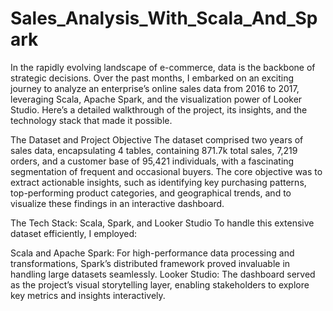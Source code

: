 # Sales_Analysis_With_Scala_And_Spark

In the rapidly evolving landscape of e-commerce, data is the backbone of strategic decisions. Over the past months, I embarked on an exciting journey to analyze an enterprise’s online sales data from 2016 to 2017, leveraging Scala, Apache Spark, and the visualization power of Looker Studio. Here’s a detailed walkthrough of the project, its insights, and the technology stack that made it possible.

The Dataset and Project Objective
The dataset comprised two years of sales data, encapsulating 4 tables, containing 871.7k total sales, 7,219 orders, and a customer base of 95,421 individuals, with a fascinating segmentation of frequent and occasional buyers. The core objective was to extract actionable insights, such as identifying key purchasing patterns, top-performing product categories, and geographical trends, and to visualize these findings in an interactive dashboard.

The Tech Stack: Scala, Spark, and Looker Studio
To handle this extensive dataset efficiently, I employed:

Scala and Apache Spark: For high-performance data processing and transformations, Spark’s distributed framework proved invaluable in handling large datasets seamlessly.
Looker Studio: The dashboard served as the project’s visual storytelling layer, enabling stakeholders to explore key metrics and insights interactively.

